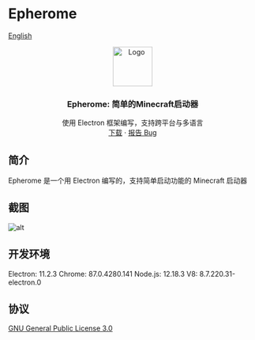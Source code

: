 # Epherome

[English](README.md)

<p align="center">
  <img src="images/lantern.png" alt="Logo" width="80" height="80">

  <h3 align="center">Epherome: 简单的Minecraft启动器</h3>
  <p align="center">
    使用 Electron 框架编写，支持跨平台与多语言
    <br/>
    <a href="https://github.com/ResetPower/Epherome/releases">下载</a>
    ·
    <a href="https://github.com/ResetPower/Epherome/issues">报告 Bug</a>
  </p>
</p>

## 简介

Epherome 是一个用 Electron 编写的，支持简单启动功能的 Minecraft 启动器

## 截图

![alt](images/HomeVue_zh_cn.png)

## 开发环境

Electron: 11.2.3
Chrome: 87.0.4280.141
Node.js: 12.18.3
V8: 8.7.220.31-electron.0

## 协议

[GNU General Public License 3.0](LICENSE)

